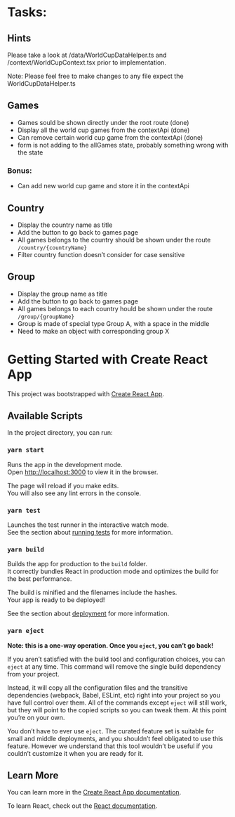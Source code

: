 # Tasks:

## Hints

Please take a look at /data/WorldCupDataHelper.ts and /context/WorldCupContext.tsx prior to implementation.

Note: Please feel free to make changes to any file expect the WorldCupDataHelper.ts

## Games

- Games sould be shown directly under the root route (done)
- Display all the world cup games from the contextApi (done)
- Can remove certain world cup game from the contextApi (done)
- form is not adding to the allGames state, probably something wrong with the state

### Bonus:

- Can add new world cup game and store it in the contextApi

## Country

- Display the country name as title
- Add the button to go back to games page
- All games belongs to the country should be shown under the route `/country/{countryName}`
- Filter country function doesn’t consider for case sensitive

## Group

- Display the group name as title
- Add the button to go back to games page
- All games belongs to each country hould be shown under the route `/group/{groupName}`
- Group is made of special type Group A, with a space in the middle 
- Need to make an object with corresponding group X

# Getting Started with Create React App

This project was bootstrapped with [Create React App](https://github.com/facebook/create-react-app).

## Available Scripts

In the project directory, you can run:

### `yarn start`

Runs the app in the development mode.\
Open [http://localhost:3000](http://localhost:3000) to view it in the browser.

The page will reload if you make edits.\
You will also see any lint errors in the console.

### `yarn test`

Launches the test runner in the interactive watch mode.\
See the section about [running tests](https://facebook.github.io/create-react-app/docs/running-tests) for more information.

### `yarn build`

Builds the app for production to the `build` folder.\
It correctly bundles React in production mode and optimizes the build for the best performance.

The build is minified and the filenames include the hashes.\
Your app is ready to be deployed!

See the section about [deployment](https://facebook.github.io/create-react-app/docs/deployment) for more information.

### `yarn eject`

**Note: this is a one-way operation. Once you `eject`, you can’t go back!**

If you aren’t satisfied with the build tool and configuration choices, you can `eject` at any time. This command will remove the single build dependency from your project.

Instead, it will copy all the configuration files and the transitive dependencies (webpack, Babel, ESLint, etc) right into your project so you have full control over them. All of the commands except `eject` will still work, but they will point to the copied scripts so you can tweak them. At this point you’re on your own.

You don’t have to ever use `eject`. The curated feature set is suitable for small and middle deployments, and you shouldn’t feel obligated to use this feature. However we understand that this tool wouldn’t be useful if you couldn’t customize it when you are ready for it.

## Learn More

You can learn more in the [Create React App documentation](https://facebook.github.io/create-react-app/docs/getting-started).

To learn React, check out the [React documentation](https://reactjs.org/).
